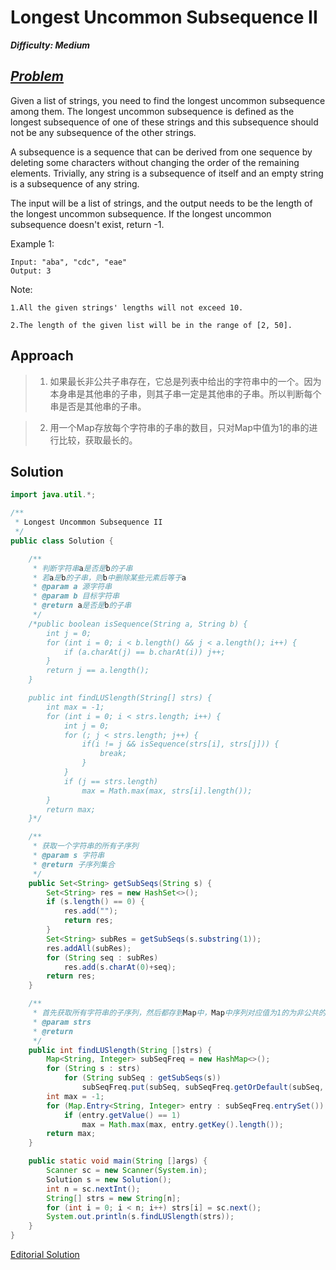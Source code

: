 # Longest Uncommon Subsequence II

_**Difficulty: Medium**_

## _[Problem](https://leetcode.com/problems/longest-uncommon-subsequence-ii/#/description)_
Given a list of strings, you need to find the longest uncommon subsequence among them. The longest uncommon subsequence is defined as the longest subsequence of one of these strings and this subsequence should not be any subsequence of the other strings.

A subsequence is a sequence that can be derived from one sequence by deleting some characters without changing the order of the remaining elements. Trivially, any string is a subsequence of itself and an empty string is a subsequence of any string.

The input will be a list of strings, and the output needs to be the length of the longest uncommon subsequence. If the longest uncommon subsequence doesn't exist, return -1.

Example 1:
```
Input: "aba", "cdc", "eae"
Output: 3
```
Note:

    1.All the given strings' lengths will not exceed 10.

    2.The length of the given list will be in the range of [2, 50].

## Approach
> 1. 如果最长非公共子串存在，它总是列表中给出的字符串中的一个。因为本身串是其他串的子串，则其子串一定是其他串的子串。所以判断每个串是否是其他串的子串。

> 2. 用一个Map存放每个字符串的子串的数目，只对Map中值为1的串的进行比较，获取最长的。

## Solution
```java
import java.util.*;

/**
 * Longest Uncommon Subsequence II
 */
public class Solution {

    /**
     * 判断字符串a是否是b的子串
     * 若a是b的子串，则b中删除某些元素后等于a
     * @param a 源字符串
     * @param b 目标字符串
     * @return a是否是b的子串
     */
    /*public boolean isSequence(String a, String b) {
        int j = 0;
        for (int i = 0; i < b.length() && j < a.length(); i++) {
            if (a.charAt(j) == b.charAt(i)) j++;
        }
        return j == a.length();
    }

    public int findLUSlength(String[] strs) {
        int max = -1;
        for (int i = 0; i < strs.length; i++) {
            int j = 0;
            for (; j < strs.length; j++) {
                if(i != j && isSequence(strs[i], strs[j])) {
                    break;
                }
            }
            if (j == strs.length)
                max = Math.max(max, strs[i].length());
        }
        return max;
    }*/

    /**
     * 获取一个字符串的所有子序列
     * @param s 字符串
     * @return 子序列集合
     */
    public Set<String> getSubSeqs(String s) {
        Set<String> res = new HashSet<>();
        if (s.length() == 0) {
            res.add("");
            return res;
        }
        Set<String> subRes = getSubSeqs(s.substring(1));
        res.addAll(subRes);
        for (String seq : subRes)
            res.add(s.charAt(0)+seq);
        return res;
    }

    /**
     * 首先获取所有字符串的子序列，然后都存到Map中，Map中序列对应值为1的为非公共的子序列，然后找到最长的。
     * @param strs
     * @return
     */
    public int findLUSlength(String []strs) {
        Map<String, Integer> subSeqFreq = new HashMap<>();
        for (String s : strs)
            for (String subSeq : getSubSeqs(s))
                subSeqFreq.put(subSeq, subSeqFreq.getOrDefault(subSeq, 0) + 1);
        int max = -1;
        for (Map.Entry<String, Integer> entry : subSeqFreq.entrySet())
            if (entry.getValue() == 1)
                max = Math.max(max, entry.getKey().length());
        return max;
    }

    public static void main(String []args) {
        Scanner sc = new Scanner(System.in);
        Solution s = new Solution();
        int n = sc.nextInt();
        String[] strs = new String[n];
        for (int i = 0; i < n; i++) strs[i] = sc.next();
        System.out.println(s.findLUSlength(strs));
    }
}
```

[Editorial Solution](https://leetcode.com/articles/longest-uncommon-subsequence-ii/)